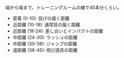 端から端まで、トレーニングルームの線で45本分くらい。

- 密着 (0-10): 投げの届く距離
- 近距離 (10-18): 通常技の届く距離
- 近距離 (18-24): 差し合いとインパクトの距離
- 中距離 (24-30): ラッシュの距離
- 中距離 (30-38): ジャンプの距離
- 遠距離 (38-45): 飛び道具の距離
